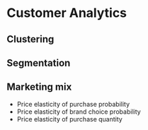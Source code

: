 # Customer Analytics 

## Clustering 

## Segmentation 

## Marketing mix 
*	Price elasticity of purchase probability 
* Price elasticity of brand choice probability 
* Price elasticity of purchase quantity 
